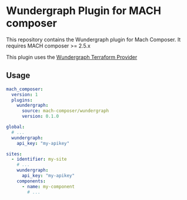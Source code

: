 # Wundergraph Plugin for MACH composer

This repository contains the Wundergraph plugin for Mach Composer. It requires MACH
composer >= 2.5.x

This plugin uses the [Wundergraph Terraform Provider](https://github.com/labd/terraform-provider-wundergraph)




## Usage

```yaml
mach_composer:
  version: 1
  plugins:
    wundergraph:
      source: mach-composer/wundergraph
      version: 0.1.0

global:
  # ...
  wundergraph:
    api_key: "my-apikey"

sites:
  - identifier: my-site
    # ...
    wundergraph:
      api_key: "my-apikey"
    components:
      - name: my-component
        # ...
```
